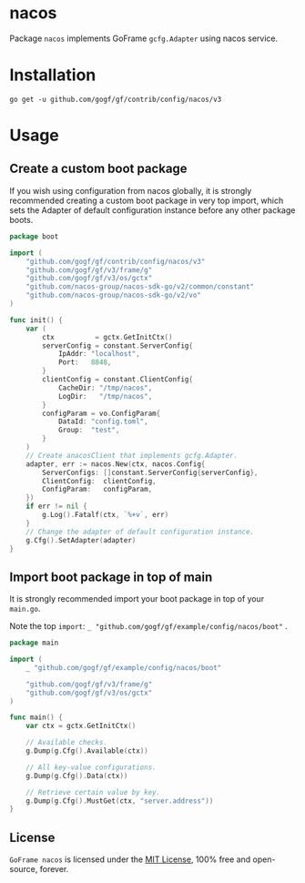 # nacos

Package `nacos` implements GoFrame `gcfg.Adapter` using nacos service.

# Installation

```
go get -u github.com/gogf/gf/contrib/config/nacos/v3
```

# Usage

## Create a custom boot package

If you wish using configuration from nacos globally,
it is strongly recommended creating a custom boot package in very top import,
which sets the Adapter of default configuration instance before any other package boots.

```go
package boot

import (
	"github.com/gogf/gf/contrib/config/nacos/v3"
	"github.com/gogf/gf/v3/frame/g"
	"github.com/gogf/gf/v3/os/gctx"
	"github.com/nacos-group/nacos-sdk-go/v2/common/constant"
	"github.com/nacos-group/nacos-sdk-go/v2/vo"
)

func init() {
	var (
		ctx          = gctx.GetInitCtx()
		serverConfig = constant.ServerConfig{
			IpAddr: "localhost",
			Port:   8848,
		}
		clientConfig = constant.ClientConfig{
			CacheDir: "/tmp/nacos",
			LogDir:   "/tmp/nacos",
		}
		configParam = vo.ConfigParam{
			DataId: "config.toml",
			Group:  "test",
		}
	)
	// Create anacosClient that implements gcfg.Adapter.
	adapter, err := nacos.New(ctx, nacos.Config{
		ServerConfigs: []constant.ServerConfig{serverConfig},
		ClientConfig:  clientConfig,
		ConfigParam:   configParam,
	})
	if err != nil {
		g.Log().Fatalf(ctx, `%+v`, err)
	}
	// Change the adapter of default configuration instance.
	g.Cfg().SetAdapter(adapter)
}
```

## Import boot package in top of main

It is strongly recommended import your boot package in top of your `main.go`.

Note the top `import`: `_ "github.com/gogf/gf/example/config/nacos/boot"` .

```go
package main

import (
    _ "github.com/gogf/gf/example/config/nacos/boot"

    "github.com/gogf/gf/v3/frame/g"
    "github.com/gogf/gf/v3/os/gctx"
)

func main() {
    var ctx = gctx.GetInitCtx()

    // Available checks.
    g.Dump(g.Cfg().Available(ctx))

    // All key-value configurations.
    g.Dump(g.Cfg().Data(ctx))

    // Retrieve certain value by key.
    g.Dump(g.Cfg().MustGet(ctx, "server.address"))
}
```

## License

`GoFrame nacos` is licensed under the [MIT License](../../../LICENSE), 100% free and open-source, forever.
